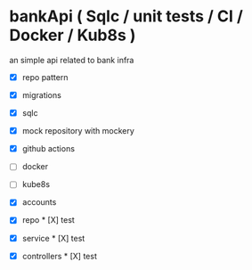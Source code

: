 # bankApi ( Sqlc / unit tests / CI / Docker / Kub8s  )

an simple api related to bank infra

* [X]  repo pattern
* [X]  migrations
* [X]  sqlc
* [X]  mock repository with mockery
* [X]  github actions
* [ ]  docker
* [ ]  kube8s
* [X]  accounts

  * [X]  repo
    * [X]  test
  * [X]  service
    * [X]  test
  * [X]  controllers
    * [X]  test
